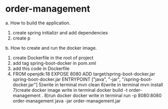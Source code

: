 # order-management
a.	How to build the application.
1) create spring initializr and add dependencies
2) create p







b.	How to create and run the docker image.
1) create Dockerfile in the root of project
2) add tag <finalName>spring-boot-docker</finalName> in pom.xml
3) add this code in Dockerfile
4)  FROM openjdk:18
    EXPOSE 8080
    ADD target/spring-boot-docker.jar spring-boot-docker.jar
    ENTRYPOINT ["java", "-jar", "/spring-boot-docker.jar"]
5)write in terminal mvn clean
6)write in terminal mvn install
7)create docker image write in terminal docker build -t order-management .
8)run docker docker write in terminal run -p 8080:8080 order-management java -jar order-management.jar
